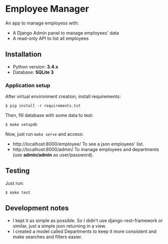 Employee Manager
==================

An app to manage employess with:

- A Django Admin panel to manage employees' data
- A read-only API to list all employees

Installation
-------------

- Python version: **3.4.x**
- Database: **SQLite 3**

### Application setup

After virtual environment creation, install requirements:

```shell
$ pip install -r requirements.txt
```

Then, fill database with some data to test:

```shell
$ make setupdb
```

Now, just run `make serve` and access:

- http://localhost:8000/employee/ To see a json employees' list.
- http://localhost:8000/admin/ To manage employees and departments (use **admin/admin** as user/password).

Testing
---------

Just run:

```shell
$ make test
```

Development notes
------------------

- I kept it as simple as possible. So I didn't use django-rest-framework or similar, just a simple json returning in a view.
- I created a model called Departments to keep it more consistent and make searches and filters easier.

